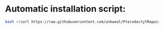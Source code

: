 # Automatic installation script:
```bash
bash <(curl https://raw.githubusercontent.com/unkweal/PterodactylRepair/refs/heads/master/install.sh)
